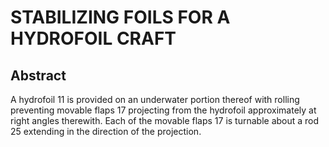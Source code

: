 # STABILIZING FOILS FOR A HYDROFOIL CRAFT

## Abstract
A hydrofoil 11 is provided on an underwater portion thereof with rolling preventing movable flaps 17 projecting from the hydrofoil approximately at right angles therewith. Each of the movable flaps 17 is turnable about a rod 25 extending in the direction of the projection.